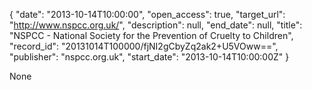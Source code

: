 {
  "date": "2013-10-14T10:00:00", 
  "open_access": true, 
  "target_url": "http://www.nspcc.org.uk/", 
  "description": null, 
  "end_date": null, 
  "title": "NSPCC - National Society for the Prevention of Cruelty to Children", 
  "record_id": "20131014T100000/fjNI2gCbyZq2ak2+U5VOww==", 
  "publisher": "nspcc.org.uk", 
  "start_date": "2013-10-14T10:00:00Z"
}

None